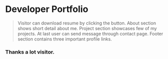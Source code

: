# Developer Portfolio
>Visitor can download resume by clicking the button. About section shows short detail about me. Project section showcases few of my projects. At last user can send message through contact page. Footer section contains three important profile links.
>
### Thanks a lot visitor.
